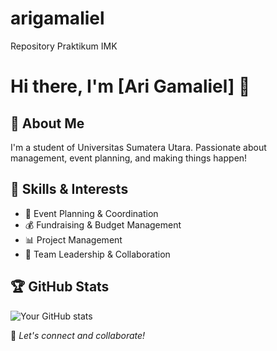 # arigamaliel
Repository Praktikum IMK
# Hi there, I'm [Ari Gamaliel] 👋

## 🚀 About Me
I'm a student of Universitas Sumatera Utara. Passionate about management, event planning, and making things happen!

## 🎯 Skills & Interests
- 🎤 Event Planning & Coordination
- 💰 Fundraising & Budget Management
- 📊 Project Management
- 🤝 Team Leadership & Collaboration


## 🏆 GitHub Stats
![Your GitHub stats](https://github-readme-stats.vercel.app/api?username=yourusername&show_icons=true&theme=radical=true)

🚀 *Let's connect and collaborate!*
